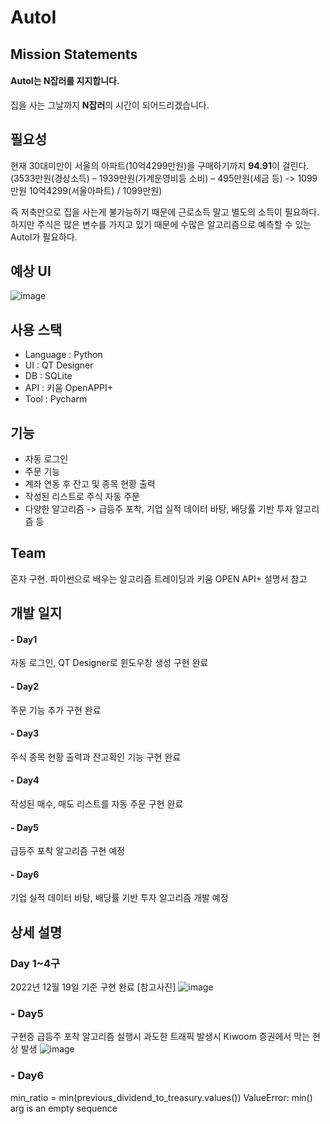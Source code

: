 # AutoI

## Mission Statements
#### AutoI는 **N잡러**를 지지합니다.
집을 사는 그날까지 **N잡러**의 시간이 되어드리겠습니다.

## 필요성
현재 30대미만이 서울의 아파트(10억4299만원)을 구매하기까지 **94.91**이 걸린다.
(3533만원(경상소득) – 1939만원(가계운영비등 소비) – 495만원(세금 등)  -> 1099만원 10억4299(서울아파트) / 1099만원)

즉 저축만으로 집을 사는게 불가능하기 때문에 근로소득 말고 별도의 소득이 필요하다.
하지만 주식은 많은 변수를 가지고 있기 때문에 수많은 알고리즘으로 예측할 수 있는 AutoI가 필요하다.

## 예상 UI
![image](https://user-images.githubusercontent.com/53934772/208350516-2fe4f253-2a26-45a9-a233-f1e602c74fe2.png)

## 사용 스택
- Language : Python
- UI : QT Designer
- DB : SQLite
- API : 키움 OpenAPPI+
- Tool : Pycharm

## 기능
- 자동 로그인
- 주문 기능
- 계좌 연동 후 잔고 및 종목 현황 출력
- 작성된 리스트로 주식 자동 주문
- 다양한 알고리즘
-> 급등주 포착, 기업 실적 데이터 바탕, 배당률 기반 투자 알고리즘 등

## Team
혼자 구현.
파이썬으로 배우는 알고리즘 트레이딩과 키움 OPEN API+ 설명서 참고

## 개발 일지
#### - Day1
자동 로그인, QT Designer로 윈도우창 생성 구현 완료
#### - Day2
주문 기능 추가 구현 완료
#### - Day3
주식 종목 현황 출력과 잔고확인 기능 구현 완료
#### - Day4
작성된 매수, 매도 리스트를 자동 주문 구현 완료
#### - Day5
급등주 포착 알고리즘 구현 예정
#### - Day6
기업 실적 데이터 바탕, 배당률 기반 투자 알고리즘 개발 예정

## 상세 설명
### Day 1~4구
2022년 12월 19일 기준 구현 완료
[참고사진]
![image](https://user-images.githubusercontent.com/53934772/208352706-c9650698-f02b-4a07-b5dd-aca67253bbb9.png)

### - Day5
구현중
급등주 포착 알고리즘 실행시 과도한 트래픽 발생시 Kiwoom 증권에서 막는 현상 발생
![image](https://user-images.githubusercontent.com/53934772/208564669-cd53df27-e520-43be-8a3d-4db5849ce332.png)

### - Day6
min_ratio = min(previous_dividend_to_treasury.values())
ValueError: min() arg is an empty sequence
